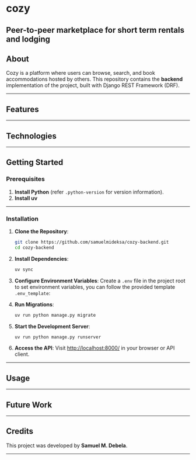 # cozy

## Peer-to-peer marketplace for short term rentals and lodging

## About

Cozy is a platform where users can browse, search, and book accommodations hosted by others.
This repository contains the **backend** implementation of the project, built with Django REST Framework (DRF).

---

## Features

---

## Technologies

---

## Getting Started

### Prerequisites

1. **Install Python** (refer `.python-version` for version information).
2. **Install uv**

---

### Installation

1. **Clone the Repository**:

   ```bash
   git clone https://github.com/samuelmideksa/cozy-backend.git
   cd cozy-backend
   ```

2. **Install Dependencies**:

   ```bash
   uv sync
   ```

3. **Configure Environment Variables**:
   Create a `.env` file in the project root to set environment variables, you can follow the provided template `.env_template`:

4. **Run Migrations**:

   ```bash
   uv run python manage.py migrate
   ```

5. **Start the Development Server**:

   ```bash
   uv run python manage.py runserver
   ```

6. **Access the API**:
   Visit [http://localhost:8000/](http://localhost:8000/) in your browser or API client.

---

## Usage

---

## Future Work

---

## Credits

This project was developed by **Samuel M. Debela**.

---
